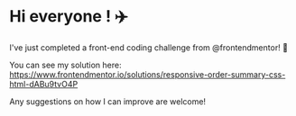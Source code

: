 # Hi everyone ! :airplane:

I've just completed a front-end coding challenge from @frontendmentor! 🎉

You can see my solution here: https://www.frontendmentor.io/solutions/responsive-order-summary-css-html-dABu9tvO4P

Any suggestions on how I can improve are welcome!
